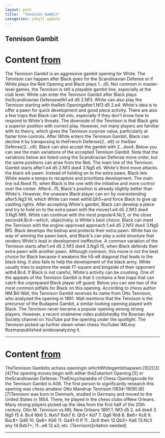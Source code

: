 ```yaml
---
layout: post
title:  "Tennison Gambit"
categories: jekyll update
---
```


## Tennison Gambit
# Content [from](https://www.chess.com/openings/Reti-Opening-Tennison-Gambit)
The Tennison Gambit is an aggressive gambit opening for White. The Tennison can happen after Black goes for the Scandinavian Defense or if White plays the Reti Opening and Black plays 1...d5. Not common in master-level games, the Tennison is still a playable gambit line, especially at the club level.
White can enter the Tennison Gambit after Black plays theScandinavian Defensewith1.e4 d5 2.Nf3. White can also play the Tennison starting with theReti Openingafter1.Nf3 d5 2.e4.
White's idea is to offer a pawn for quick development and good piece activity. There are also a few traps that Black can fall into, especially if they don't know how to respond to White's threats.
The downside of the Tennison is that Black gets a superior position with correct play. However, not many players are familiar with its theory, which gives the Tennison surprise value, particularly at faster time controls.
After White enters the Tennison Gambit, Black can decline it by transposing to theFrench Defense(2...e6) or theSlav Defense(2...c6). Black can also accept the gambit with 2...dxe4. Below you can see the main variations of the accepted Tennison Gambit. Note that the variations below are listed using the Scandinavian Defense move order, but the same positions can arise from the Reti.
The main line of the Tennison Gambit starts after1.e4 d5 2.Nf3 dxe4 3.Ng5 e5. White's third move attacks the black e4-pawn. Instead of holding on to the extra pawn, Black lets White waste a tempo to recapture and prioritizes development. The main line is4.Nxe4 f5, when Black is the one with the initiative and more control over the center.
After4...f5, Black's position is already slightly better than White's. However, the unaware Black player can err by overextending after5.Ng3 f4, which White can meet with6.Qh5+and force Black to give up castling rights.
After accepting White's gambit, Black can develop a piece and try to hold on to the extra pawn with the moves1.e4 d5 2.Nf3 dxe4 3.Ng5 Nf6. White can continue with the most popular4.Nc3, or the close second4.Bc4—which, objectively, is White's best choice.
Black can meet the Tennison with the engine-approved approach:1.e4 d5 2.Nf3 dxe4 3.Ng5 Bf5. Black develops the bishop and protects their extra pawn. White has no way of winning the pawn back, and Black's can play a solid structure that renders White's lead in development ineffective.
A common variation of the Tennison starts after1.e4 d5 2.Nf3 dxe4 3.Ng5 f5, when Black defends their extra pawn with another pawn. Although common, this move is not the best choice for Black because it weakens the h5-e8 diagonal that leads to the black king. It also fails to help the development of the black army.
White usually tries to explore the weak f7-square and kingside of their opponent with4.Bc4. If Black is not careful, White's activity can be crushing.
One of the appeals of the Tennison Gambit is that it contains a few traps that can catch the unprepared Black player off guard. Below you can see two of the most common pitfalls for Black on this opening.
According to chess author NM Bill Wall, the Tennison Gambit receives its name from Otto Tennison, who analyzed the opening in 1891. Wall mentions that the Tennison is the precursor of the Budapest Gambit, a similar-looking opening played with Black.
The Tennison never became a popular opening among strong players. However, a recent viralmeme video publishedby the Bosnian Ape Society channel on YouTube put the opening under the spotlight. The Tennison picked up further steam when chess YouTuber IMLevy Rozmanpublished avideoanalyzing it.

---

# Content [from](https://en.wikipedia.org/wiki/Tennison_Gambit)

TheTennison Gambitis achess openingin whichWhitegambitsapawn.[1][2][3][4]The opening moves begin with either theZukertort Opening:[5]
or theScandinavian Defense:
TheEncyclopaedia of Chess Openingscode for the Tennison Gambit is A06.
The first person to significantly research this opening was chess amateur Otto Mandrup Tennison (1834–1909).[6][7]Tennison was born in Denmark, studied in Germany and moved to the United States in 1854. There, he played in the chess clubs ofNew Orleans. Many strong players picked up the idea from the first half of the 20th century.
Otto M. Tennison vs.NN, New Orleans 1891:1. Nf3 d5 2. e4 dxe4 3. Ng5 f5 4. Bc4 Nh6 5. Nxh7 Rxh7 6. Qh5+ Kd7 7. Qg6 Rh8 8. Be6+ Kc6 9. Bxc8+ Qd6 10. Qe8+ Kb6 11. Qa41–0
If 11...Qc6 then 12.Qb3+ Ka6 13.Nc3 any 14.Bxb7+; 11...e6 12.a3, etc. (Tennison)[citation needed]

---


